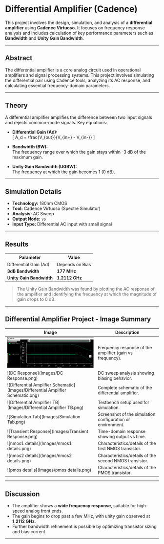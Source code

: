 # Differential Amplifier (Cadence)

This project involves the design, simulation, and analysis of a **differential amplifier** using **Cadence Virtuoso**. It focuses on frequency response analysis and includes calculation of key performance parameters such as **Bandwidth** and **Unity Gain Bandwidth**.

---

## Abstract

The differential amplifier is a core analog circuit used in operational amplifiers and signal processing systems. This project involves simulating the differential pair using Cadence tools, analyzing its AC response, and calculating essential frequency-domain parameters.

---

## Theory

A differential amplifier amplifies the difference between two input signals and rejects common-mode signals. Key equations:

- **Differential Gain (Ad):**  
  \[
  A_d = \frac{V_{out}}{V_{in+} - V_{in-}}
  \]

- **Bandwidth (BW):**  
  The frequency range over which the gain stays within -3 dB of the maximum gain.

- **Unity Gain Bandwidth (UGBW):**  
  The frequency at which the gain becomes 1 (0 dB).

---

## Simulation Details

- **Technology:** 180nm CMOS
- **Tool:** Cadence Virtuoso (Spectre Simulator)
- **Analysis:** AC Sweep
- **Output Node:** `vo`
- **Input Type:** Differential AC input with small signal

---

## Results

| Parameter              | Value         |
|------------------------|---------------|
| Differential Gain (Ad) | Depends on Bias |
| **3dB Bandwidth**          | **177 MHz** |
| **Unity Gain Bandwidth** | **1.2112 GHz** |

>  The Unity Gain Bandwidth was found by plotting the AC response of the amplifier and identifying the frequency at which the magnitude of gain drops to 0 dB.

---

## Differential Amplifier Project - Image Summary

| Image                            | Description                                 |
|----------------------------------|---------------------------------------------|
| ![AC Response](Images/AC%20Response.png) | Frequency response of the amplifier (gain vs frequency). |
| ![DC Response](Images/DC Response.png) | DC sweep analysis showing biasing behavior. |
| ![Differential Amplifier Schematic](Images/Differential Amplifier Schematic.png) | Complete schematic of the differential amplifier. |
| ![Differential Amplifier TB](Images/Differential Amplifier TB.png) | Testbench setup used for simulation. |
| ![Simulation Tab](Images/Simulation Tab.png) | Screenshot of the simulation configuration or environment. |
| ![Transient Response](Images/Transient Response.png) | Time-domain response showing output vs time. |
| ![nmos1 details](Images/nmos1 details.png) | Characteristics/details of the first NMOS transistor. |
| ![nmos2 details](Images/nmos2 details.png) | Characteristics/details of the second NMOS transistor. |
| ![pmos details](Images/pmos details.png) | Characteristics/details of the PMOS transistor. |

---

## Discussion

- The amplifier shows a **wide frequency response**, suitable for high-speed analog front ends.
- The gain begins to drop past a few MHz, with unity gain observed at **1.2112 GHz**.
- Further bandwidth refinement is possible by optimizing transistor sizing and bias current.

---



